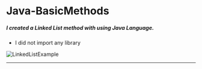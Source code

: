 # Java-BasicMethods

##### I created a Linked List method with using Java Language.
- I did not import any library

![LinkedListExample](https://i.imgur.com/5TnCaof.png)

------------
